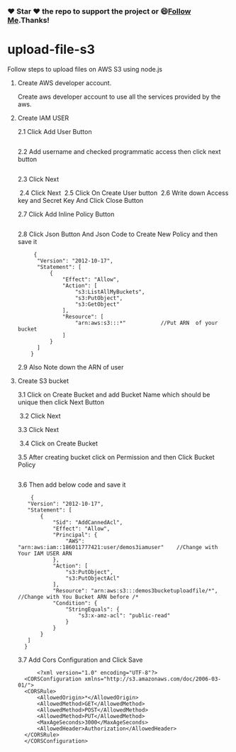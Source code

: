 
### :heart: Star :heart: the repo to support the project or :smile:[Follow Me](https://github.com/harsh6768).Thanks!

# upload-file-s3

Follow steps to upload files on AWS S3 using node.js

1. Create AWS developer account.
   
   Create aws developer account to use all the services provided by the aws.
   
2. Create IAM USER
   
   2.1 Click Add User Button 
   
   <img src="https://github.com/harsh6768/upload-file-s3/blob/master/Images/Screenshot%20from%202019-12-04%2017-34-21.png" alt="">
   
   2.2 Add username and checked programmatic access then click next button
   
   <img src="https://github.com/harsh6768/upload-file-s3/blob/master/Images/Screenshot%20from%202019-12-04%2017-34-52.png" alt="">
   
   2.3 Click Next
   
   <img src="   https://github.com/harsh6768/upload-file-s3/blob/master/Images/Screenshot%20from%202019-12-04%2017-35-02.png" alt="">
   2.4 Click Next
   
    <img src="https://github.com/harsh6768/upload-file-s3/blob/master/Images/Screenshot%20from%202019-12-04%2017-35-13.png" alt="">
   2.5 Click On Create User button
   
   <img src="https://github.com/harsh6768/upload-file-s3/blob/master/Images/Screenshot%20from%202019-12-04%2017-35-22.png" alt="">
   2.6 Write down Access key and Secret Key And Click Close Button
   
   <img src="https://github.com/harsh6768/upload-file-s3/blob/master/Images/Screenshot%20from%202019-12-04%2017-35-37.png" alt="">
   
   2.7  Click  Add Inline Policy Button
   
    <img src="https://github.com/harsh6768/upload-file-s3/blob/master/Images/Screenshot%20from%202019-12-04%2017-35-58.png" alt="">
    
   2.8 Click Json Button And Json Code to Create New Policy and then save it
   
   
            {
             "Version": "2012-10-17",
             "Statement": [
                 {
                     "Effect": "Allow",
                     "Action": [
                         "s3:ListAllMyBuckets",
                         "s3:PutObject",
                         "s3:GetObject"
                     ],
                     "Resource": [
                         "arn:aws:s3:::*"           //Put ARN  of your bucket
                     ]
                 }
             ]
           }
           
    2.9 Also Note down the ARN of user
    
3. Create S3 bucket
    
    3.1 Click on Create Bucket and add Bucket Name which should be unique then click Next Button
    
     <img src="https://github.com/harsh6768/upload-file-s3/blob/master/Images/Screenshot%20from%202019-12-04%2017-43-02.png" alt="">
    3.2 Click Next
    
     <img src="https://github.com/harsh6768/upload-file-s3/blob/master/Images/Screenshot%20from%202019-12-04%2017-43-08.png" alt="">
     
    3.3 Click Next
    
     <img src="https://github.com/harsh6768/upload-file-s3/blob/master/Images/Screenshot%20from%202019-12-04%2017-43-13.png" alt="">
    3.4 Click on Create Bucket
    
     <img src="https://github.com/harsh6768/upload-file-s3/blob/master/Images/Screenshot%20from%202019-12-04%2017-43-21.png" alt="">
     
    3.5 After creating bucket click on Permission and then Click Bucket Policy
    
    
     <img src="https://github.com/harsh6768/upload-file-s3/blob/master/Images/Screenshot%20from%202019-12-05%2017-55-38.png" alt="">
     
     3.6  Then add below code and save it
     
           {
          "Version": "2012-10-17",
          "Statement": [
              {
                  "Sid": "AddCannedAcl",
                  "Effect": "Allow",
                  "Principal": {
                      "AWS": "arn:aws:iam::186011777421:user/demos3iamuser"    //Change with Your IAM USER ARN
                  },
                  "Action": [
                      "s3:PutObject",
                      "s3:PutObjectAcl"
                  ], 
                  "Resource": "arn:aws:s3:::demos3bucketuploadfile/*",      //Change with You Bucket ARN before /*
                  "Condition": {
                      "StringEquals": {
                          "s3:x-amz-acl": "public-read"
                      }
                  }
              }
          ]
         }
     
    3.7 Add Cors Configuration and Click Save

             <?xml version="1.0" encoding="UTF-8"?>
         <CORSConfiguration xmlns="http://s3.amazonaws.com/doc/2006-03-01/">
         <CORSRule>
             <AllowedOrigin>*</AllowedOrigin>
             <AllowedMethod>GET</AllowedMethod>
             <AllowedMethod>POST</AllowedMethod>
             <AllowedMethod>PUT</AllowedMethod>
             <MaxAgeSeconds>3000</MaxAgeSeconds>
             <AllowedHeader>Authorization</AllowedHeader>
         </CORSRule>
         </CORSConfiguration>
    
    
